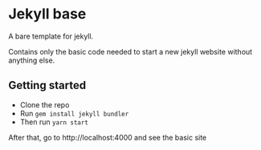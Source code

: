 # Jekyll base

A bare template for jekyll. 

Contains only the basic code needed to start a new jekyll website without anything else.

## Getting started

* Clone the repo 
* Run `gem install jekyll bundler`
* Then run `yarn start`

After that, go to http://localhost:4000 and see the basic site

